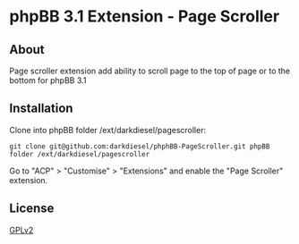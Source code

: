 # phpBB 3.1 Extension - Page Scroller

## About

Page scroller extension add ability to scroll page to the top of page or to the bottom for phpBB 3.1

## Installation

Clone into phpBB folder /ext/darkdiesel/pagescroller:

    git clone git@github.com:darkdiesel/phphBB-PageScroller.git phpBB folder /ext/darkdiesel/pagescroller

Go to "ACP" > "Customise" > "Extensions" and enable the "Page Scroller" extension.

## License

[GPLv2](license.txt)